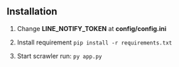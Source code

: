 ## Installation

1. Change **LINE_NOTIFY_TOKEN** at **config/config.ini**

2. Install requirement
`
pip install -r requirements.txt
`
3. Start scrawler run:
`
py app.py
`